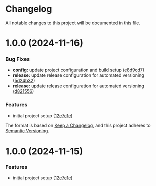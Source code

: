 # Changelog

All notable changes to this project will be documented in this file.

# 1.0.0 (2024-11-16)


### Bug Fixes

* **config:** update project configuration and build setup ([e8d9cd7](https://github.com/ItsCurstin/captioneer/commit/e8d9cd7ddf6fbd4e73a35a4e95fcb86911686a4a))
* **release:** update release configuration for automated versioning ([5d24b32](https://github.com/ItsCurstin/captioneer/commit/5d24b32b14e96119858ff3eec1f8ea2eda7f3baa))
* **release:** update release configuration for automated versioning ([d821556](https://github.com/ItsCurstin/captioneer/commit/d8215567ffbc8826c7541701d2e306207ebe8bfa))


### Features

* initial project setup ([12e7c1e](https://github.com/ItsCurstin/captioneer/commit/12e7c1ef40449255bd48168dabd131c26a5c5930))

The format is based on [Keep a Changelog](https://keepachangelog.com/en/1.0.0/),
and this project adheres to [Semantic Versioning](https://semver.org/spec/v2.0.0.html).

# 1.0.0 (2024-11-15)

### Features

* initial project
  setup ([12e7c1e](https://github.com/ItsCurstin/captioneer/commit/12e7c1ef40449255bd48168dabd131c26a5c5930))
